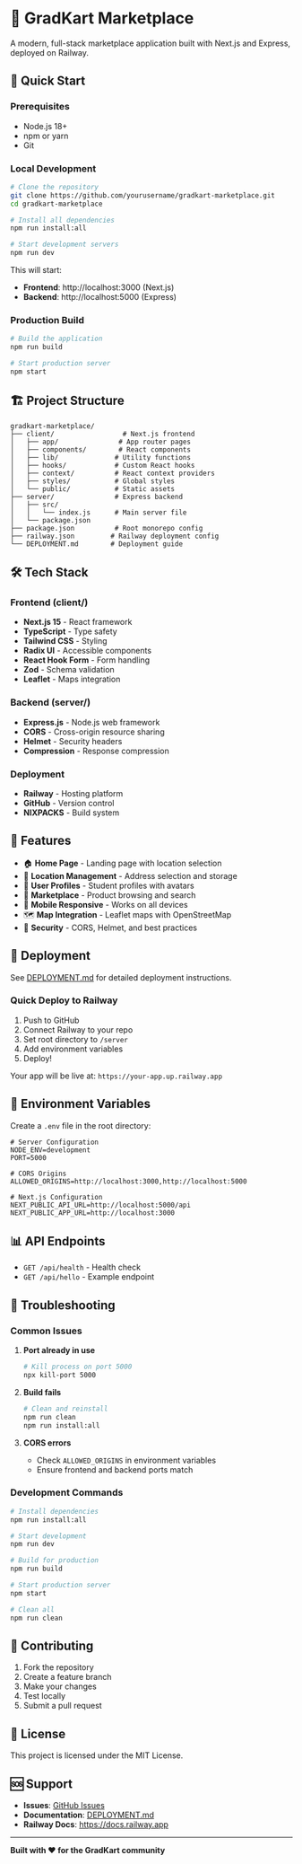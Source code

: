 # 🛒 GradKart Marketplace

A modern, full-stack marketplace application built with Next.js and Express, deployed on Railway.

## 🚀 Quick Start

### Prerequisites
- Node.js 18+
- npm or yarn
- Git

### Local Development

```bash
# Clone the repository
git clone https://github.com/yourusername/gradkart-marketplace.git
cd gradkart-marketplace

# Install all dependencies
npm run install:all

# Start development servers
npm run dev
```

This will start:
- **Frontend**: http://localhost:3000 (Next.js)
- **Backend**: http://localhost:5000 (Express)

### Production Build

```bash
# Build the application
npm run build

# Start production server
npm start
```

## 🏗️ Project Structure

```
gradkart-marketplace/
├── client/                 # Next.js frontend
│   ├── app/               # App router pages
│   ├── components/        # React components
│   ├── lib/              # Utility functions
│   ├── hooks/            # Custom React hooks
│   ├── context/          # React context providers
│   ├── styles/           # Global styles
│   └── public/           # Static assets
├── server/               # Express backend
│   ├── src/
│   │   └── index.js      # Main server file
│   └── package.json
├── package.json          # Root monorepo config
├── railway.json         # Railway deployment config
└── DEPLOYMENT.md        # Deployment guide
```

## 🛠️ Tech Stack

### Frontend (client/)
- **Next.js 15** - React framework
- **TypeScript** - Type safety
- **Tailwind CSS** - Styling
- **Radix UI** - Accessible components
- **React Hook Form** - Form handling
- **Zod** - Schema validation
- **Leaflet** - Maps integration

### Backend (server/)
- **Express.js** - Node.js web framework
- **CORS** - Cross-origin resource sharing
- **Helmet** - Security headers
- **Compression** - Response compression

### Deployment
- **Railway** - Hosting platform
- **GitHub** - Version control
- **NIXPACKS** - Build system

## 📱 Features

- 🏠 **Home Page** - Landing page with location selection
- 📍 **Location Management** - Address selection and storage
- 👤 **User Profiles** - Student profiles with avatars
- 🛒 **Marketplace** - Product browsing and search
- 📱 **Mobile Responsive** - Works on all devices
- 🗺️ **Map Integration** - Leaflet maps with OpenStreetMap
- 🔐 **Security** - CORS, Helmet, and best practices

## 🚀 Deployment

See [DEPLOYMENT.md](./DEPLOYMENT.md) for detailed deployment instructions.

### Quick Deploy to Railway

1. Push to GitHub
2. Connect Railway to your repo
3. Set root directory to `/server`
4. Add environment variables
5. Deploy!

Your app will be live at: `https://your-app.up.railway.app`

## 🔧 Environment Variables

Create a `.env` file in the root directory:

```env
# Server Configuration
NODE_ENV=development
PORT=5000

# CORS Origins
ALLOWED_ORIGINS=http://localhost:3000,http://localhost:5000

# Next.js Configuration
NEXT_PUBLIC_API_URL=http://localhost:5000/api
NEXT_PUBLIC_APP_URL=http://localhost:3000
```

## 📊 API Endpoints

- `GET /api/health` - Health check
- `GET /api/hello` - Example endpoint

## 🐛 Troubleshooting

### Common Issues

1. **Port already in use**
   ```bash
   # Kill process on port 5000
   npx kill-port 5000
   ```

2. **Build fails**
   ```bash
   # Clean and reinstall
   npm run clean
   npm run install:all
   ```

3. **CORS errors**
   - Check `ALLOWED_ORIGINS` in environment variables
   - Ensure frontend and backend ports match

### Development Commands

```bash
# Install dependencies
npm run install:all

# Start development
npm run dev

# Build for production
npm run build

# Start production server
npm start

# Clean all
npm run clean
```

## 🤝 Contributing

1. Fork the repository
2. Create a feature branch
3. Make your changes
4. Test locally
5. Submit a pull request

## 📄 License

This project is licensed under the MIT License.

## 🆘 Support

- **Issues**: [GitHub Issues](https://github.com/yourusername/gradkart-marketplace/issues)
- **Documentation**: [DEPLOYMENT.md](./DEPLOYMENT.md)
- **Railway Docs**: https://docs.railway.app

---

**Built with ❤️ for the GradKart community** 